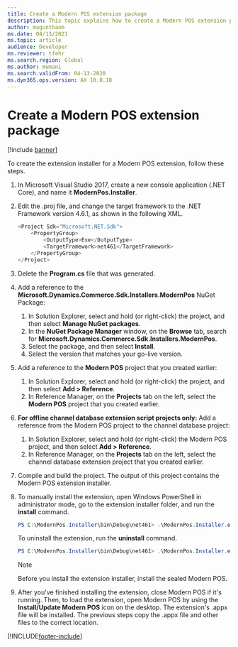 ```yaml
---
title: Create a Modern POS extension package 
description: This topic explains how to create a Modern POS extension package.
author: mugunthanm
ms.date: 04/13/2021
ms.topic: article
audience: Developer
ms.reviewer: tfehr
ms.search.region: Global
ms.author: mumani
ms.search.validFrom: 04-13-2020
ms.dyn365.ops.version: AX 10.0.18
---
```


# Create a Modern POS extension package

[!include [banner](../../../includes/banner.md)]

To create the extension installer for a Modern POS extension, follow these steps.

1. In Microsoft Visual Studio 2017, create a new console application (.NET Core), and name it **ModernPos.Installer**.
2. Edit the .proj file, and change the target framework to the .NET Framework version 4.6.1, as shown in the following XML.

    ```JavaScript
    <Project Sdk="Microsoft.NET.Sdk">
        <PropertyGroup>
            <OutputType>Exe</OutputType>
            <TargetFramework>net461</TargetFramework>
        </PropertyGroup>
    </Project>
    ```

3. Delete the **Program.cs** file that was generated.
4. Add a reference to the **Microsoft.Dynamics.Commerce.Sdk.Installers.ModernPos** NuGet Package:

    1. In Solution Explorer, select and hold (or right-click) the project, and then select **Manage NuGet packages**.
    2. In the **NuGet Package Manager** window, on the **Browse** tab, search for **Microsoft.Dynamics.Commerce.Sdk.Installers.ModernPos**.
    3. Select the package, and then select **Install**.
    4. Select the version that matches your go-live version.

5. Add a reference to the **Modern POS** project that you created earlier:

    1. In Solution Explorer, select and hold (or right-click) the project, and then select **Add &gt; Reference**.
    2. In Reference Manager, on the **Projects** tab on the left, select the **Modern POS** project that you created earlier.

6. **For offline channel database extension script projects only:** Add a reference from the Modern POS project to the channel database project:

    1. In Solution Explorer, select and hold (or right-click) the Modern POS project, and then select **Add &gt; Reference**.
    2. In Reference Manager, on the **Projects** tab on the left, select the channel database extension project that you created earlier.

7. Compile and build the project. The output of this project contains the Modern POS extension installer.
8. To manually install the extension, open Windows PowerShell in administrator mode, go to the extension installer folder, and run the **install** command.

    ```powershell
    PS C:\ModernPos.Installer\bin\Debug\net461> .\ModernPos.Installer.exe install
    ```

    To uninstall the extension, run the **uninstall** command.

    ```powershell
    PS C:\ModernPos.Installer\bin\Debug\net461> .\ModernPos.Installer.exe uninstall
    ```

    > [!NOTE]
    > Before you install the extension installer, install the sealed Modern POS.

9. After you've finished installing the extension, close Modern POS if it's running. Then, to load the extension, open Modern POS by using the **Install/Update Modern POS** icon on the desktop. The extension's .appx file will be installed. The previous steps copy the .appx file and other files to the correct location.

[!INCLUDE[footer-include](../../../includes/footer-banner.md)]
